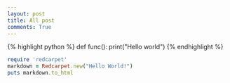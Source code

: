 ```yaml
---
layout: post
title: All post
comments: True
---
```




{% highlight python %}
def func():
    print("Hello world")
{% endhighlight %}

```ruby
require 'redcarpet'
markdown = Redcarpet.new("Hello World!")
puts markdown.to_html
```


